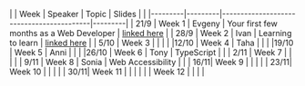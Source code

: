 |      |   Week  | Speaker |  Topic                                   | Slides  |
|      |---------|---------|------------------------------------------|---------|
| 21/9 |  Week 1 |  Evgeny | Your first few months as a Web Developer | [linked here](https://www.canva.com/design/DAE28XUuJIY/pd8PovYjv-M9vbsyENKwYg/view?utm_content=DAE28XUuJIY&utm_campaign=designshare&utm_medium=link2&utm_source=sharebutton)        |
| 28/9 |  Week 2 |  Ivan   | Learning to learn                        | [linked here](https://learning-how-to-learn.vercel.app/#0)        |
| 5/10 |  Week 3 |         |                                          |         | 
|12/10 |  Week 4 | Taha    |                                          |         |
|19/10 |  Week 5 | Anni    |                                          |         |
|26/10 |  Week 6 | Tony    | TypeScript                               |         |
| 2/11 |  Week 7 |         |                                          |         |
| 9/11 |  Week 8 | Sonia   | Web Accessibility                        |         |
| 16/11|  Week 9 |         |                                          |         |
| 23/11| Week 10 |         |                                          |         |
| 30/11| Week 11 |         |                                          |         |
|    | Week 12 |         |                                          |         |
